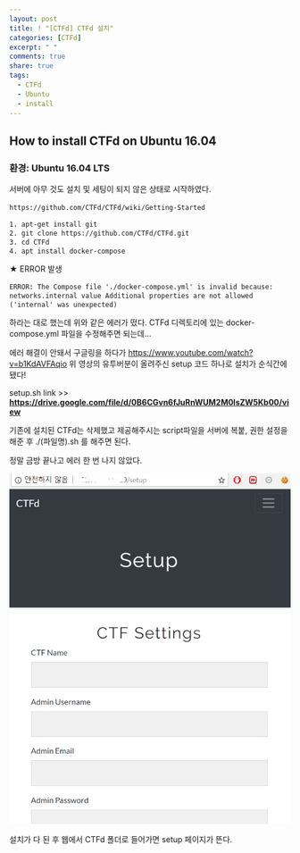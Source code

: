 ```yaml
---
layout: post
title: ! "[CTFd] CTFd 설치"
categories: [CTFd]
excerpt: " "
comments: true
share: true
tags:
  - CTFd
  - Ubuntu
  - install
---
```


## How to install CTFd on Ubuntu 16.04
### 환경: Ubuntu 16.04 LTS
서버에 아무 것도 설치 및 세팅이 되지 않은 상태로 시작하였다.

`https://github.com/CTFd/CTFd/wiki/Getting-Started`

```
1. apt-get install git
2. git clone https://github.com/CTFd/CTFd.git
3. cd CTFd
4. apt install docker-compose
```
★ ERROR 발생
```
ERROR: The Compose file './docker-compose.yml' is invalid because:
networks.internal value Additional properties are not allowed ('internal' was unexpected)
```

하라는 대로 했는데 위와 같은 에러가 떴다.
CTFd 디렉토리에 있는 docker-compose.yml 파일을 수정해주면 되는데...

에러 해결이 안돼서 구글링을 하다가
https://www.youtube.com/watch?v=b1KdAVFAqio
위 영상의 유투버분이 올려주신 setup 코드 하나로 설치가 순식간에 됐다!

setup.sh link >> **https://drive.google.com/file/d/0B6CGvn6fJuRnWUM2M0lsZW5Kb00/view**

기존에 설치된 CTFd는 삭제했고 제공해주시는 script파일을 서버에 복붙, 권한 설정을 해준 후 ./(파일명).sh 를 해주면 된다.

정말 금방 끝나고 에러 한 번 나지 않았다.

![](/assets/posts/ctfd/ctfd_setup.png)

설치가 다 된 후 웹에서 CTFd 폴더로 들어가면 setup 페이지가 뜬다. 
